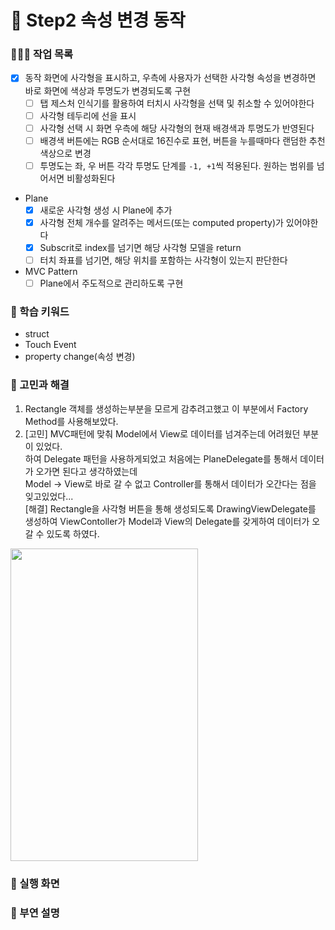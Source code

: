 # 📌 Step2 속성 변경 동작   
### **🧑🏼‍💻 작업 목록**    
- [x] 동작 화면에 사각형을 표시하고, 우측에 사용자가 선택한 사각형 속성을 변경하면 바로 화면에 색상과 투명도가 변경되도록 구현
  - [ ] 탭 제스처 인식기를 활용하여 터치시 사각형을 선택 및 취소할 수 있어야한다
  - [ ] 사각형 테두리에 선을 표시
  - [ ] 사각형 선택 시 화면 우측에 해당 사각형의 현재 배경색과 투명도가 반영된다
  - [ ] 배경색 버튼에는 RGB 순서대로 16진수로 표현, 버튼을 누를때마다 랜덤한 추천 색상으로 변경
  - [ ] 투명도는 좌, 우 버튼 각각 투명도 단계를 `-1, +1`씩 적용된다. 원하는 범위를 넘어서면 비활성화된다
- Plane
  - [x] 새로운 사각형 생성 시 Plane에 추가
  - [x] 사각형 전체 개수를 알려주는 메서드(또는 computed property)가 있어야한다
  - [x] Subscrit로 index를 넘기면 해당 사각형 모델을 return
  - [ ] 터치 좌표를 넘기면, 해당 위치를 포함하는 사각형이 있는지 판단한다
- MVC Pattern
  - [ ] Plane에서 주도적으로 관리하도록 구현

### **💭 학습 키워드**   
- struct
- Touch Event
- property change(속성 변경)

### **🤔 고민과 해결**   
1. Rectangle 객체를 생성하는부분을 모르게 감추려고했고 이 부분에서 Factory Method를 사용해보았다.   
2. [고민] MVC패턴에 맞춰 Model에서 View로 데이터를 넘겨주는데 어려웠던 부분이 있었다.   
하여 Delegate 패턴을 사용하게되었고 처음에는 PlaneDelegate를 통해서 데이터가 오가면 된다고 생각하였는데   
Model -> View로 바로 갈 수 없고 Controller를 통해서 데이터가 오간다는 점을 잊고있었다...   
[해결] Rectangle을 사각형 버튼을 통해 생성되도록 DrawingViewDelegate를 생성하여 ViewContoller가 Model과 View의 Delegate를 갖게하여 데이터가 오갈 수 있도록 하였다.   
<img src="https://user-images.githubusercontent.com/92699723/195762209-ce254947-56a9-47b1-91ee-9fb035896713.png" width=300 height=500>


### **💬  실행 화면**   

### **💬 부연 설명**   